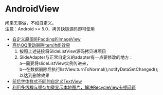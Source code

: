 # AndroidView



闲来无事做，不如自定义。
</br>
注意：Android >= 5.0，拷贝快链源码即可使用
<ul>
	<li><a href="https://github.com/jiarWang/AndroidView/blob/master/MyCircleImgView/app/src/main/java/com/student0/www/mycircleimgview/CircularImageView.java">自定义原图带Padding的ImageView</a></li>
	<li><a href="https://github.com/jiarWang/AndroidView/blob/master/SlideListView_4_28/app/src/main/java/com/student0/www/slidelistview_4_28/SlideListView.java">高仿QQ滑动删除item功能效果</a>
		<ol>
			<li>按照上述链接将SlideListView源码拷贝进项目</li>
			<li>SlideAdapter与正常自定义的adapter有一点要修改的地方：
				<br/>a--需要将slideListView实例传进来， 
				<br/>b--在数据删除后执行listView.turnToNormal();notifyDataSetChanged();以达到删除效果</li>
</ol></li>
	<li><a href="https://github.com/jiarWang/AndroidView/tree/master/DiffSizeTextView">前后字体样式不同的自定义TextView</a></li>
	<li><a href="https://github.com/jiarWang/AndroidView/tree/master/LocalImage">利用多线程与缓存加载显示本地图片，解决RecycleView卡顿问题</a></li>
	</ul>
